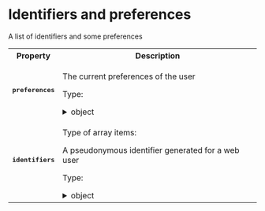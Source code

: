 # Identifiers and preferences

A list of identifiers and some preferences

<table>

<tr>
    <th> Property </th>
    <th> Description </th>
</tr>

<tr>
<td>
<pre><b>preferences</b></pre>
</td>
<td>

The current preferences of the user

Type:
<details>
  <summary>object</summary>

<table>

<tr>
    <th> Property </th>
    <th> Description </th>
</tr>

<tr>
<td>
<pre><b>version</b></pre>
</td>
<td>

A version number. To be detailed.

Type: enum (of integer)

Can only take **one of these values**:
* `0`
</td>
</tr>

<tr>
<td>
<pre><b>data</b></pre>
</td>
<td>

Type:
<details>
  <summary>object</summary>

<table>

<tr>
    <th> Property </th>
    <th> Description </th>
</tr>

<tr>
<td>
<pre><b>use_browsing_for_personalization</b></pre>
</td>
<td>

`true` if the user accepted the usage of browsing history for ad personalization, `false` otherwise

Type: boolean

</td>
</tr>

</table>

</details>

</td>
</tr>

<tr>
<td>
<pre><b>source</b></pre>
</td>
<td>

Source of data representing what contracting party created and signed the data

Type:
<details>
  <summary>object</summary>

<table>

<tr>
    <th> Property </th>
    <th> Description </th>
</tr>

<tr>
<td>
<pre><b>timestamp</b></pre>
</td>
<td>

Time when data was signed

Type: integer

**Example:** 

```json
1643297316
```

</td>
</tr>

<tr>
<td>
<pre><b>domain</b></pre>
</td>
<td>

The domain name of the entity that signed this data

Type: string

**Examples:** 

```json
"a-domain-name.com"
```

```json
"another.domain.co.uk"
```

</td>
</tr>

<tr>
<td>
<pre><b>signature</b></pre>
</td>
<td>

The base64 representation of a data signature

Type: string

**Example:** 

```json
"RYGHYsBUEwMgFgOJ9aUQl7ywl4xnqdmwWIgPbaIowbXbmZAFKLa7mcBJQuWh1wEskpu57SHn2mmCF6V5+cESgw=="
```

</td>
</tr>

</table>

</details>

</td>
</tr>

</table>

</details>

</td>
</tr>

<tr>
<td>
<pre><b>identifiers</b></pre>
</td>
<td>

Type of array items:

A pseudonymous identifier generated for a web user

Type:
<details>
  <summary>object</summary>

<table>

<tr>
    <th> Property </th>
    <th> Description </th>
</tr>

<tr>
<td>
<pre><b>version</b></pre>
</td>
<td>

A version number. To be detailed.

Type: enum (of integer)

Can only take **one of these values**:
* `0`
</td>
</tr>

<tr>
<td>
<pre><b>type</b></pre>
</td>
<td>

The identifier type, identifier of type `paf_browser_id` is mandatory and is "pivot"

Type: enum (of string)

Can only take **one of these values**:
* `"paf_browser_id"`
</td>
</tr>

<tr>
<td>
<pre><b>persisted</b></pre>
</td>
<td>

If set to `false`, means the identifier has not yet been persisted as a cookie.<br>Otherwise, means this identifier is persisted as a PAF cookie<br>(default value = `true` meaning if the property is omitted the identifier *is* persisted)

Type: boolean

</td>
</tr>

<tr>
<td>
<pre><b>value</b></pre>
</td>
<td>

The identifier value

Type: string

**Example:** 

```json
"7435313e-caee-4889-8ad7-0acd0114ae3c"
```

</td>
</tr>

<tr>
<td>
<pre><b>source</b></pre>
</td>
<td>

Source of data representing what contracting party created and signed the data

Type:
<details>
  <summary>object</summary>

<table>

<tr>
    <th> Property </th>
    <th> Description </th>
</tr>

<tr>
<td>
<pre><b>timestamp</b></pre>
</td>
<td>

Time when data was signed

Type: integer

**Example:** 

```json
1643297316
```

</td>
</tr>

<tr>
<td>
<pre><b>domain</b></pre>
</td>
<td>

The domain name of the entity that signed this data

Type: string

**Examples:** 

```json
"a-domain-name.com"
```

```json
"another.domain.co.uk"
```

</td>
</tr>

<tr>
<td>
<pre><b>signature</b></pre>
</td>
<td>

The base64 representation of a data signature

Type: string

**Example:** 

```json
"RYGHYsBUEwMgFgOJ9aUQl7ywl4xnqdmwWIgPbaIowbXbmZAFKLa7mcBJQuWh1wEskpu57SHn2mmCF6V5+cESgw=="
```

</td>
</tr>

</table>

</details>

</td>
</tr>

</table>

</details>

</td>
</tr>

</table>

